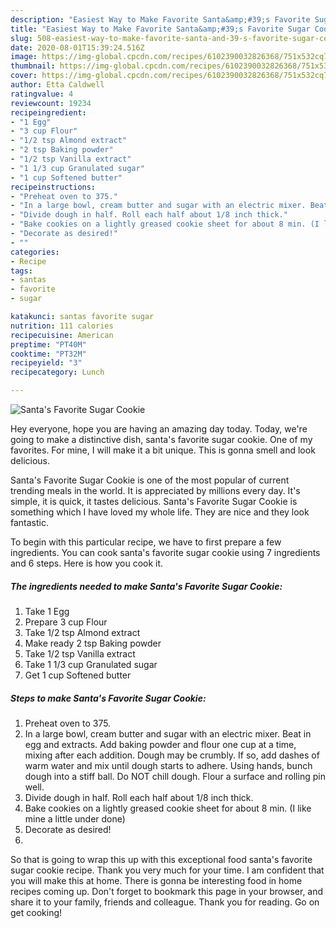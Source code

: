 ```yaml
---
description: "Easiest Way to Make Favorite Santa&amp;#39;s Favorite Sugar Cookie"
title: "Easiest Way to Make Favorite Santa&amp;#39;s Favorite Sugar Cookie"
slug: 508-easiest-way-to-make-favorite-santa-and-39-s-favorite-sugar-cookie
date: 2020-08-01T15:39:24.516Z
image: https://img-global.cpcdn.com/recipes/6102390032826368/751x532cq70/santas-favorite-sugar-cookie-recipe-main-photo.jpg
thumbnail: https://img-global.cpcdn.com/recipes/6102390032826368/751x532cq70/santas-favorite-sugar-cookie-recipe-main-photo.jpg
cover: https://img-global.cpcdn.com/recipes/6102390032826368/751x532cq70/santas-favorite-sugar-cookie-recipe-main-photo.jpg
author: Etta Caldwell
ratingvalue: 4
reviewcount: 19234
recipeingredient:
- "1 Egg"
- "3 cup Flour"
- "1/2 tsp Almond extract"
- "2 tsp Baking powder"
- "1/2 tsp Vanilla extract"
- "1 1/3 cup Granulated sugar"
- "1 cup Softened butter"
recipeinstructions:
- "Preheat oven to 375."
- "In a large bowl, cream butter and sugar with an electric mixer. Beat in egg and extracts. Add baking powder and flour one cup at a time, mixing after each addition. Dough may be crumbly. If so, add dashes of warm water and mix until dough starts to adhere. Using hands, bunch dough into a stiff ball. Do NOT chill dough. Flour a surface and rolling pin well."
- "Divide dough in half. Roll each half about 1/8 inch thick."
- "Bake cookies on a lightly greased cookie sheet for about 8 min. (I like mine a little under done)"
- "Decorate as desired!"
- ""
categories:
- Recipe
tags:
- santas
- favorite
- sugar

katakunci: santas favorite sugar 
nutrition: 111 calories
recipecuisine: American
preptime: "PT40M"
cooktime: "PT32M"
recipeyield: "3"
recipecategory: Lunch

---
```



![Santa&#39;s Favorite Sugar Cookie](https://img-global.cpcdn.com/recipes/6102390032826368/751x532cq70/santas-favorite-sugar-cookie-recipe-main-photo.jpg)

Hey everyone, hope you are having an amazing day today. Today, we're going to make a distinctive dish, santa&#39;s favorite sugar cookie. One of my favorites. For mine, I will make it a bit unique. This is gonna smell and look delicious.

Santa&#39;s Favorite Sugar Cookie is one of the most popular of current trending meals in the world. It is appreciated by millions every day. It's simple, it is quick, it tastes delicious. Santa&#39;s Favorite Sugar Cookie is something which I have loved my whole life. They are nice and they look fantastic.




To begin with this particular recipe, we have to first prepare a few ingredients. You can cook santa&#39;s favorite sugar cookie using 7 ingredients and 6 steps. Here is how you cook it.

<!--inarticleads1-->

##### The ingredients needed to make Santa&#39;s Favorite Sugar Cookie:

1. Take 1 Egg
1. Prepare 3 cup Flour
1. Take 1/2 tsp Almond extract
1. Make ready 2 tsp Baking powder
1. Take 1/2 tsp Vanilla extract
1. Take 1 1/3 cup Granulated sugar
1. Get 1 cup Softened butter




<!--inarticleads2-->

##### Steps to make Santa&#39;s Favorite Sugar Cookie:

1. Preheat oven to 375.
1. In a large bowl, cream butter and sugar with an electric mixer. Beat in egg and extracts. Add baking powder and flour one cup at a time, mixing after each addition. Dough may be crumbly. If so, add dashes of warm water and mix until dough starts to adhere. Using hands, bunch dough into a stiff ball. Do NOT chill dough. Flour a surface and rolling pin well.
1. Divide dough in half. Roll each half about 1/8 inch thick.
1. Bake cookies on a lightly greased cookie sheet for about 8 min. (I like mine a little under done)
1. Decorate as desired!
1. 




So that is going to wrap this up with this exceptional food santa&#39;s favorite sugar cookie recipe. Thank you very much for your time. I am confident that you will make this at home. There is gonna be interesting food in home recipes coming up. Don't forget to bookmark this page in your browser, and share it to your family, friends and colleague. Thank you for reading. Go on get cooking!
